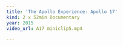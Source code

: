 ```yaml
---
title: 'The Apollo Experience: Apollo 17'
kind: 2 x 52min Documentary
year: 2015
video_url: A17 miniclip5.mp4

---
```

